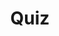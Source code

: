 ---
title: "Quiz"
pass_percentage: 70
type: "test"
questions:
  - id: "q1"
    text: "What is the recommended setting for the View Selector in Visualizer mode?"
    type: "single-answer"
    marks: 2
    options:
      - id: "a"
        text: "Multi-node"
      - id: "b"
        text: "Single Node"
        is_correct: true
      - id: "c"
        text: "Cluster-wide"
      - id: "d"
        text: "All Resources"
  - id: "q2"
    text: "Which namespaces should be selected in the filter to view both Dapr and Redis resources?"
    type: "multiple-answers"
    marks: 2
    options:
      - id: "a"
        text: "dapr-system"
        is_correct: true
      - id: "b"
        text: "default"
        is_correct: true
      - id: "c"
        text: "kube-system"
      - id: "d"
        text: "istio-system"
  - id: "q3"
    text: "Which platform provides the distributed application runtime?"
    type: "short_answer" 
    marks: 2
    correct_answer: "Dapr" 
---